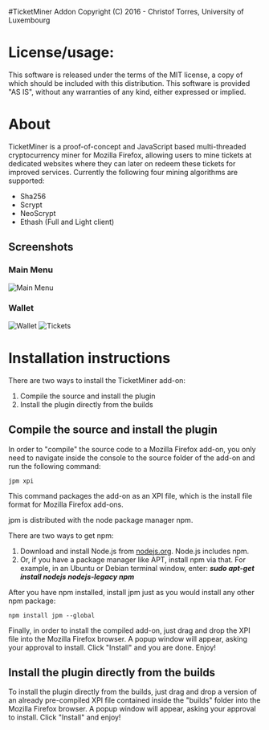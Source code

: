 #TicketMiner Addon
Copyright (C) 2016 - Christof Torres, University of Luxembourg

License/usage:
=========================
This software is released under the terms of the MIT license, a copy
of which should be included with this distribution.
This software is provided "AS IS", without any warranties of any kind,
either expressed or implied.

About
=========================
TicketMiner is a proof-of-concept and JavaScript based multi-threaded 
cryptocurrency miner for Mozilla Firefox, allowing users to mine tickets at 
dedicated websites where they can later on redeem these tickets for improved services. Currently the following four mining algorithms are supported:
* Sha256
* Scrypt
* NeoScrypt
* Ethash (Full and Light client)

Screenshots
-----------
### Main Menu
![Main Menu](https://raw.githubusercontent.com/christoftorres/TicketMiner/master/Addon/screenshots/screen-main_menu.png?raw=true "Main Menu")

### Wallet
![Wallet](https://raw.githubusercontent.com/christoftorres/TicketMiner/master/Addon/screenshots/screen-wallet.png?raw=true "Wallet")
![Tickets](https://raw.githubusercontent.com/christoftorres/TicketMiner/master/Addon/screenshots/screen-tickets.png?raw=true "Tickets")

Installation instructions
=========================
There are two ways to install the TicketMiner add-on:

1. Compile the source and install the plugin
2. Install the plugin directly from the builds

Compile the source and install the plugin
-----------------------------------------

In order to "compile" the source code to a Mozilla Firefox add-on,
you only need to navigate inside the console to the source folder of the add-on and run the following command:

	jpm xpi

This command packages the add-on as an XPI file, which is the install 
file format for Mozilla Firefox add-ons.

jpm is distributed with the node package manager npm.

There are two ways to get npm:

1. Download and install Node.js from [nodejs.org](https://nodejs.org/en/). Node.js includes npm.
2. Or, if you have a package manager like APT, install npm via that. For example, in an Ubuntu or Debian terminal window, enter: ***sudo apt-get install nodejs nodejs-legacy npm***

After you have npm installed, install jpm just as you would install any other npm package:

	npm install jpm --global

Finally, in order to install the compiled add-on, just drag and drop the XPI
file into the Mozilla Firefox browser. A popup window will appear, asking your approval to install. Click "Install" and you are done. Enjoy!

Install the plugin directly from the builds
-------------------------------------------
To install the plugin directly from the builds, just drag and drop a version of an already pre-compiled XPI file contained inside the "builds" folder into the Mozilla Firefox browser. A popup window will appear, asking your approval to install. Click "Install" and enjoy!
